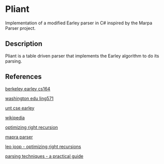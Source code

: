 # Pliant
Implementation of a modified Earley parser in C# inspired by the Marpa Parser project.

## Description
Pliant is a table driven parser that implements the Earley algorithm to do its parsing. 

## References
[berkeley earley cs164](http://inst.eecs.berkeley.edu/~cs164/fa10/earley/earley.html)

[washington edu ling571](http://courses.washington.edu/ling571/ling571_fall_2010/slides/parsing_earley.pdf)

[unt cse earley](http://www.cse.unt.edu/~tarau/teaching/NLP/Earley%20parser.pdf)

[wikipedia](http://en.wikipedia.org/wiki/Earley_parser)

[optimizing right recursion](http://loup-vaillant.fr/tutorials/earley-parsing/right-recursion)

[mapra parser](http://jeffreykegler.github.io/Ocean-of-Awareness-blog/)

[leo joop - optimizing right recursions](http://www.sciencedirect.com/science/article/pii/030439759190180A)

[parsing techniques - a practical guide](http://amzn.com/B0017AMLL8)